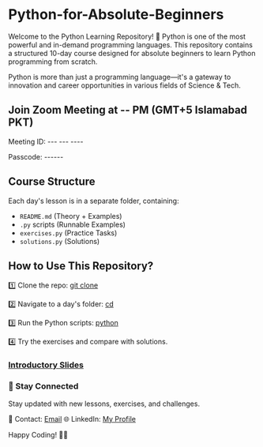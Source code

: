 # Python-for-Absolute-Beginners
Welcome to the Python Learning Repository! 🚀
Python is one of the most powerful and in-demand programming languages. This repository contains a structured 10-day course designed for absolute beginners to learn Python programming from scratch.

Python is more than just a programming language—it's a gateway to innovation and career opportunities in various fields of Science & Tech.

## Join Zoom Meeting at -- PM (GMT+5 Islamabad PKT)

Meeting ID: --- --- ----

Passcode: ------

## Course Structure
Each day's lesson is in a separate folder, containing:
- `README.md` (Theory + Examples)
- `.py` scripts (Runnable Examples)
- `exercises.py` (Practice Tasks)
- `solutions.py` (Solutions)

## How to Use This Repository?

1️⃣ Clone the repo:
[git clone](https://github.com/your-username/Python-for-Absolute-Beginners.git)

2️⃣ Navigate to a day's folder:
[cd](Python-For-Absolute-Beginners/Day-01.md)

3️⃣ Run the Python scripts:
[python](Day-01.py)

4️⃣ Try the exercises and compare with solutions.

### [Introductory Slides](https://docs.google.com/presentation/d/1MtS49cujCHNGnQuQUOePSOXJngB-XQs-aJl9D1qHJlU/edit#slide=id.p1)

### 📩 Stay Connected
Stay updated with new lessons, exercises, and challenges.

📧 Contact: [Email](qaisar701shan@gmail.com)
🌐 LinkedIn: [My Profile](https://www.linkedin.com/in/qaisar-abbas2024/)

Happy Coding! 🚀🐍
